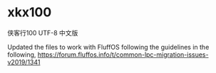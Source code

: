 # xkx100
侠客行100 UTF-8 中文版

Updated the files to work with FluffOS following the guidelines in the following,
https://forum.fluffos.info/t/common-lpc-migration-issues-v2019/1341
